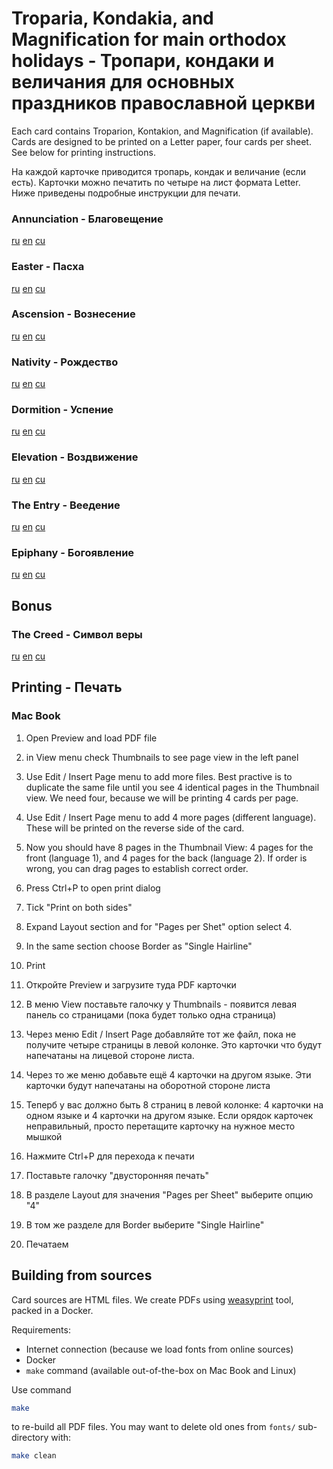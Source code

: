 # Troparia, Kondakia, and Magnification for main orthodox holidays - Тропари, кондаки и величания для основных праздников православной церкви

Each card contains Troparion, Kontakion, and Magnification (if available). Cards are designed to be printed on a Letter paper, four cards per sheet. See below for printing instructions.

На каждой карточке приводится тропарь, кондак и величание (если есть). Карточки можно печатить по четыре на лист формата Letter. Ниже приведены подробные инструкции для печати.

### Annunciation - Благовещение
[ru](files/annunciation-ru.pdf) [en](files/annunciation-en.pdf) [cu](files/annunciation-cu.pdf)

### Easter - Пасха
[ru](files/easter-ru.pdf) [en](files/easter-en.pdf) [cu](files/easter-cu.pdf)

### Ascension - Вознесение
[ru](files/ascension-ru.pdf) [en](files/ascension-en.pdf) [cu](files/ascension-cu.pdf)

### Nativity - Рождество
[ru](files/nativity-ru.pdf) [en](files/nativity-en.pdf) [cu](files/nativity-cu.pdf)

### Dormition - Успение
[ru](files/dormition-ru.pdf) [en](files/dormition-en.pdf) [cu](files/dormition-cu.pdf)

### Elevation - Воздвижение
[ru](files/elevation-ru.pdf) [en](files/elevation-en.pdf) [cu](files/elevation-cu.pdf)

### The Entry - Веедение
[ru](files/entry-ru.pdf) [en](files/entry-en.pdf) [cu](files/entry-cu.pdf)

### Epiphany - Богоявление
[ru](files/epiphany-ru.pdf) [en](files/epiphany-en.pdf) [cu](files/epiphany-cu.pdf)

## Bonus

### The Creed - Символ веры
[ru](files/creed-ru.pdf) [en](files/creed-en.pdf) [cu](files/creed-cu.pdf) 

## Printing - Печать

### Mac Book
1. Open Preview and load PDF file
2. in View menu check Thumbnails to see page view in the left panel
3. Use Edit / Insert Page menu to add more files. Best practive is to duplicate the same file until you see 4 identical pages in the Thumbnail view. We need four, because we will be printing 4 cards per page.
4. Use Edit / Insert Page menu to add 4 more pages (different language). These will be printed on the reverse side of the card.
5. Now you should have 8 pages in the Thumbnail View: 4 pages for the front (language 1), and 4 pages for the back (language 2). If order is wrong, you can drag pages to establish correct order.
6. Press Ctrl+P to open print dialog
7. Tick "Print on both sides"
8. Expand Layout section and for "Pages per Shet" option select 4.
9. In the same section choose Border as "Single Hairline"
9. Print

1. Откройте Preview и загрузите туда PDF карточки
2. В меню View поставьте галочку у Thumbnails - появится левая панель со страницами (пока будет только одна страница)
3. Через меню Edit / Insert Page добавляйте тот же файл, пока не получите четыре страницы в левой колонке. Это карточки что будут напечатаны на лицевой стороне листа.
4. Через то же меню добавьте ещё 4 карточки на другом языке. Эти карточки будут напечатаны на оборотной стороне листа
5. Теперб у вас должно быть 8 страниц в левой колонке: 4 карточки на одном языке и 4 карточки на другом языке. Если орядок карточек неправильный, просто перетащите карточку на нужное место мышкой
6. Нажмите Ctrl+P для перехода к печати
7. Поставьте галочку "двусторонняя печать"
8. В разделе Layout для значения "Pages per Sheet" выберите опцию "4"
9. В том же разделе для Border выберите "Single Hairline"
10. Печатаем

## Building from sources
Card sources are HTML files. We create PDFs using [weasyprint](https://weasyprint.org) tool, packed in a Docker.

Requirements:
* Internet connection (because we load fonts from online sources)
* Docker
* `make` command (available out-of-the-box on Mac Book and Linux)

Use command
```bash
make
```
to re-build all PDF files. You may want to delete old ones from `fonts/` sub-directory with:
```bash
make clean
```
